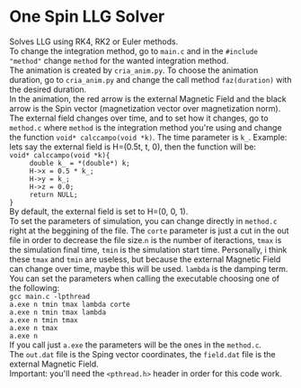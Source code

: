 # One Spin LLG Solver
 Solves LLG using RK4, RK2 or Euler methods.  
 To change the integration method, go to `main.c` and in the `#include "method"` change `method` for the wanted integration method.  
 The animation is created by `cria_anim.py`. To choose the animation duration, go to `cria_anim.py` and change the call method `faz(duration)` with the desired duration.  
 In the animation, the red arrow is the external Magnetic Field and the black arrow is the Spin vector (magnetization vector over magnetization norm).  
 The external field changes over time, and to set how it changes, go to `method.c` where `method` is the integration method you're using and change the function `void* calccampo(void *k)`. The time parameter is `k_`. Example:  
 lets say the external field is H=(0.5t, t, 0), then the function will be:  
 `void* calccampo(void *k){`  
 `     double k_ = *(double*) k;`  
 `     H->x = 0.5 * k_;`  
 `     H->y = k_;`  
 `     H->z = 0.0;`  
 `     return NULL;`  
 `}`  
 By default, the external field is set to H=(0, 0, 1).  
 To set the parameters of simulation, you can change directly in `method.c` right at the beggining of the file. The `corte` parameter is just a cut in the out file in order to decrease the file size.`n` is the number of iteractions, `tmax` is the simulation final time, `tmin` is the simulation start time. Personally, i think these `tmax` and `tmin` are useless, but because the external Magnetic Field can change over time, maybe this will be used. `lambda` is the damping term.  
 You can set the parameters when calling the executable choosing one of the following:  
 `gcc main.c -lpthread`  
 `a.exe n tmin tmax lambda corte`  
 `a.exe n tmin tmax lambda`   
 `a.exe n tmin tmax`  
 `a.exe n tmax`  
 `a.exe n`  
 If you call just `a.exe` the parameters will be the ones in the `method.c`.  
 The `out.dat` file is the Sping vector coordinates, the `field.dat` file is the external Magnetic Field.  
 Important: you'll need the `<pthread.h>` header in order for this code work.  
